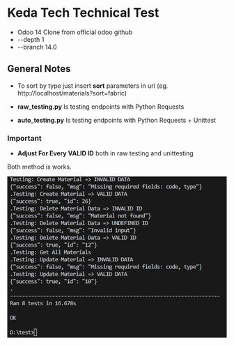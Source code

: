 # Keda Tech Technical Test
- Odoo 14 Clone from official odoo github
- --depth 1
- --branch 14.0

## General Notes
- To sort by type just insert **sort** parameters in url (eg. http://localhost/materials?sort=fabric)

- **raw_testing.py** Is testing endpoints with Python Requests

- **auto_testing.py** Is testing endpoints with Python Requests + Unittest
### Important
- **Adjust For Every VALID ID** both in raw testing and unittesting

Both method is works.

![Test Image](unittest.png)